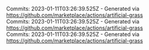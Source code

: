 Commits: 2023-01-11T03:26:39.525Z - Generated via https://github.com/marketplace/actions/artificial-grass
<br>
Commits: 2023-01-11T03:26:39.525Z - Generated via https://github.com/marketplace/actions/artificial-grass
<br>
Commits: 2023-01-11T03:26:39.525Z - Generated via https://github.com/marketplace/actions/artificial-grass
<br>
